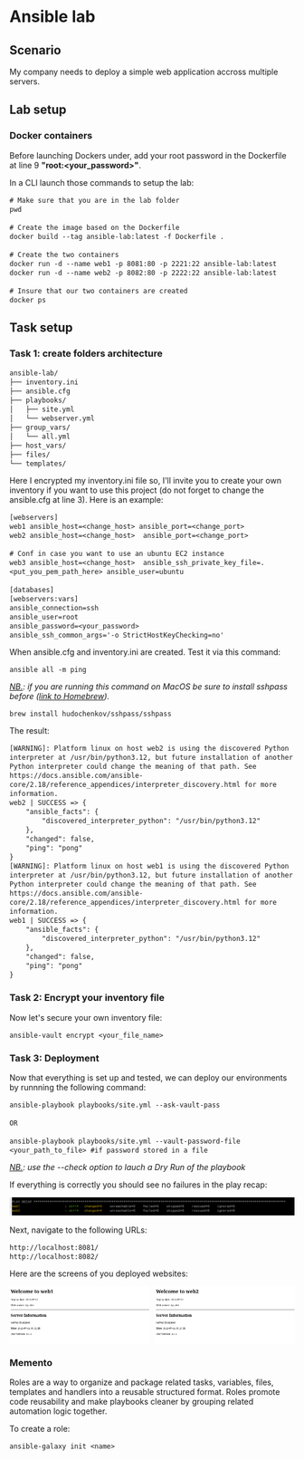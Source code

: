 # Ansible lab

## Scenario
My company needs to deploy a simple web application accross multiple servers.

## Lab setup
### Docker containers
Before launching Dockers under, add your root password in the Dockerfile at line 9 **"root:<your_password>"**.

In a CLI launch those commands to setup the lab:

```
# Make sure that you are in the lab folder
pwd

# Create the image based on the Dockerfile
docker build --tag ansible-lab:latest -f Dockerfile .

# Create the two containers
docker run -d --name web1 -p 8081:80 -p 2221:22 ansible-lab:latest
docker run -d --name web2 -p 8082:80 -p 2222:22 ansible-lab:latest

# Insure that our two containers are created
docker ps
```

## Task setup

### Task 1:  create folders architecture
```
ansible-lab/
├── inventory.ini
├── ansible.cfg
├── playbooks/
│   ├── site.yml
│   └── webserver.yml
├── group_vars/
│   └── all.yml
├── host_vars/
├── files/
└── templates/
```

Here I encrypted my inventory.ini file so, I'll invite you to create your own inventory if you want to use this project (do not forget to change the ansible.cfg at line 3). Here is an example:

```
[webservers]
web1 ansible_host=<change_host> ansible_port=<change_port>
web2 ansible_host=<change_host>  ansible_port=<change_port>

# Conf in case you want to use an ubuntu EC2 instance
web3 ansible_host=<change_host>  ansible_ssh_private_key_file=.<put_you_pem_path_here> ansible_user=ubuntu

[databases]
[webservers:vars]
ansible_connection=ssh
ansible_user=root
ansible_password=<your_password>
ansible_ssh_common_args='-o StrictHostKeyChecking=no'
```

When ansible.cfg and inventory.ini are created. Test it via this command:
```
ansible all -m ping
```
*<ins>NB.</ins>: if you are running this command on MacOS be sure to install sshpass before ([link to Homebrew](https://brew.sh/)).*
```
brew install hudochenkov/sshpass/sshpass
```

The result:
```
[WARNING]: Platform linux on host web2 is using the discovered Python interpreter at /usr/bin/python3.12, but future installation of another Python interpreter could change the meaning of that path. See https://docs.ansible.com/ansible-
core/2.18/reference_appendices/interpreter_discovery.html for more information.
web2 | SUCCESS => {
    "ansible_facts": {
        "discovered_interpreter_python": "/usr/bin/python3.12"
    },
    "changed": false,
    "ping": "pong"
}
[WARNING]: Platform linux on host web1 is using the discovered Python interpreter at /usr/bin/python3.12, but future installation of another Python interpreter could change the meaning of that path. See https://docs.ansible.com/ansible-
core/2.18/reference_appendices/interpreter_discovery.html for more information.
web1 | SUCCESS => {
    "ansible_facts": {
        "discovered_interpreter_python": "/usr/bin/python3.12"
    },
    "changed": false,
    "ping": "pong"
}
```

### Task 2: Encrypt your inventory file

Now let's secure your own inventory file:

```
ansible-vault encrypt <your_file_name>
```

### Task 3: Deployment
Now that everything is set up and tested, we can deploy our environments by runnning the following command:

```
ansible-playbook playbooks/site.yml --ask-vault-pass

OR

ansible-playbook playbooks/site.yml --vault-password-file <your_path_to_file> #if password stored in a file
```
*<ins>NB.</ins>: use the --check option to lauch a Dry Run of the playbook*

If everything is correctly you should see no failures in the play recap:

![alt text](screenshots/play_recap.png)

Next, navigate to the following URLs:
```
http://localhost:8081/
http://localhost:8082/
```

Here are the screens of you deployed websites:
<div style="display: flex; gap: 10px;">
  <img src="screenshots/web1.png" alt="Website 1" style="width: 49%;">
  <img src="screenshots/web2.png" alt="Website 2" style="width: 49%;">
</div>

### Memento

Roles are a way to organize and package related tasks, variables, files, templates and handlers into a reusable structured format. Roles promote code reusability and make playbooks cleaner by grouping related automation logic together.

To create a role:

```
ansible-galaxy init <name>
```